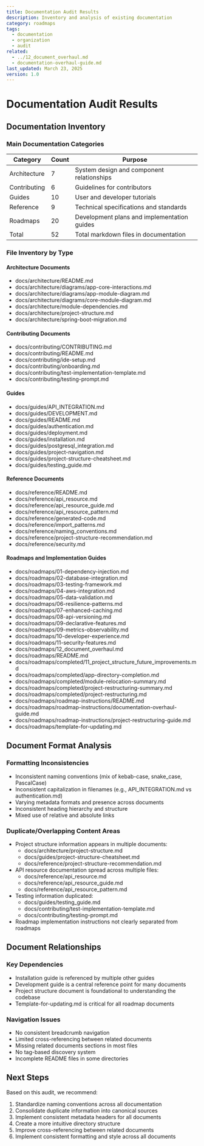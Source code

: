 ```yaml
---
title: Documentation Audit Results
description: Inventory and analysis of existing documentation
category: roadmaps
tags:
  - documentation
  - organization
  - audit
related:
  - ../12_document_overhaul.md
  - documentation-overhaul-guide.md
last_updated: March 23, 2025
version: 1.0
---
```


# Documentation Audit Results

## Documentation Inventory

### Main Documentation Categories

| Category | Count | Purpose |
|----------|-------|---------|
| Architecture | 7 | System design and component relationships |
| Contributing | 6 | Guidelines for contributors |
| Guides | 10 | User and developer tutorials |
| Reference | 9 | Technical specifications and standards |
| Roadmaps | 20 | Development plans and implementation guides |
| Total | 52 | Total markdown files in documentation |

### File Inventory by Type

#### Architecture Documents
- docs/architecture/README.md
- docs/architecture/diagrams/app-core-interactions.md
- docs/architecture/diagrams/app-module-diagram.md
- docs/architecture/diagrams/core-module-diagram.md
- docs/architecture/module-dependencies.md
- docs/architecture/project-structure.md
- docs/architecture/spring-boot-migration.md

#### Contributing Documents
- docs/contributing/CONTRIBUTING.md
- docs/contributing/README.md
- docs/contributing/ide-setup.md
- docs/contributing/onboarding.md
- docs/contributing/test-implementation-template.md
- docs/contributing/testing-prompt.md

#### Guides
- docs/guides/API_INTEGRATION.md
- docs/guides/DEVELOPMENT.md
- docs/guides/README.md
- docs/guides/authentication.md
- docs/guides/deployment.md
- docs/guides/installation.md
- docs/guides/postgresql_integration.md
- docs/guides/project-navigation.md
- docs/guides/project-structure-cheatsheet.md
- docs/guides/testing_guide.md

#### Reference Documents
- docs/reference/README.md
- docs/reference/api_resource.md
- docs/reference/api_resource_guide.md
- docs/reference/api_resource_pattern.md
- docs/reference/generated-code.md
- docs/reference/import_patterns.md
- docs/reference/naming_conventions.md
- docs/reference/project-structure-recommendation.md
- docs/reference/security.md

#### Roadmaps and Implementation Guides
- docs/roadmaps/01-dependency-injection.md
- docs/roadmaps/02-database-integration.md
- docs/roadmaps/03-testing-framework.md
- docs/roadmaps/04-aws-integration.md
- docs/roadmaps/05-data-validation.md
- docs/roadmaps/06-resilience-patterns.md
- docs/roadmaps/07-enhanced-caching.md
- docs/roadmaps/08-api-versioning.md
- docs/roadmaps/09-declarative-features.md
- docs/roadmaps/09-metrics-observability.md
- docs/roadmaps/10-developer-experience.md
- docs/roadmaps/11-security-features.md
- docs/roadmaps/12_document_overhaul.md
- docs/roadmaps/README.md
- docs/roadmaps/completed/11_project_structure_future_improvements.md
- docs/roadmaps/completed/app-directory-completion.md
- docs/roadmaps/completed/module-relocation-summary.md
- docs/roadmaps/completed/project-restructuring-summary.md
- docs/roadmaps/completed/project-restructuring.md
- docs/roadmaps/roadmap-instructions/README.md
- docs/roadmaps/roadmap-instructions/documentation-overhaul-guide.md
- docs/roadmaps/roadmap-instructions/project-restructuring-guide.md
- docs/roadmaps/template-for-updating.md

## Document Format Analysis

### Formatting Inconsistencies
- Inconsistent naming conventions (mix of kebab-case, snake_case, PascalCase)
- Inconsistent capitalization in filenames (e.g., API_INTEGRATION.md vs authentication.md)
- Varying metadata formats and presence across documents
- Inconsistent heading hierarchy and structure
- Mixed use of relative and absolute links

### Duplicate/Overlapping Content Areas
- Project structure information appears in multiple documents:
  - docs/architecture/project-structure.md
  - docs/guides/project-structure-cheatsheet.md
  - docs/reference/project-structure-recommendation.md
- API resource documentation spread across multiple files:
  - docs/reference/api_resource.md
  - docs/reference/api_resource_guide.md
  - docs/reference/api_resource_pattern.md
- Testing information duplicated:
  - docs/guides/testing_guide.md
  - docs/contributing/test-implementation-template.md
  - docs/contributing/testing-prompt.md
- Roadmap implementation instructions not clearly separated from roadmaps

## Document Relationships

### Key Dependencies
- Installation guide is referenced by multiple other guides
- Development guide is a central reference point for many documents
- Project structure document is foundational to understanding the codebase
- Template-for-updating.md is critical for all roadmap documents

### Navigation Issues
- No consistent breadcrumb navigation
- Limited cross-referencing between related documents
- Missing related documents sections in most files
- No tag-based discovery system
- Incomplete README files in some directories

## Next Steps

Based on this audit, we recommend:

1. Standardize naming conventions across all documentation
2. Consolidate duplicate information into canonical sources
3. Implement consistent metadata headers for all documents
4. Create a more intuitive directory structure
5. Improve cross-referencing between related documents
6. Implement consistent formatting and style across all documents 